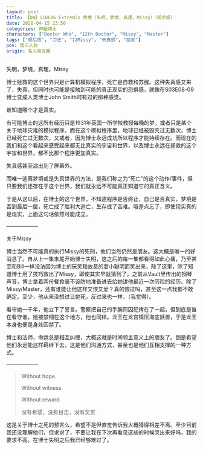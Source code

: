```yaml
---
layout: post
title: 【DW】S10E06 Extremis 绝境（失明，梦境，真理，Missy）（观后感）
date: 2020-04-15 23:50
categories: 神秘博士
characters: ["Doctor Who", "12th Doctor", "Missy", "Master"]
tags: ["观后感", "刀法", "12Missy", "失真感", "朋友"]
pov: 第三人称
origin: 名人朋友圈
---
```


失明，梦境，真理，Missy

博士拯救的这个世界只是计算机模拟程序，死亡是自救和苏醒。这种失真感又来了，失真，但同时也可能是接触到可能的真正现实的恐惧感，就像在S03E08-09博士变成人类博士John Smith时有过的那种感觉。

谁知道哪个才是真实。

有可能博士的这所有经历只是1931年英国一所学校教授每晚的梦，或者只是某个关于地球灾难的模拟程序。而在这个模拟程序里，地球已经被毁灭过无数次，博士已经死亡过无数次，又或者，因为博士永远成功所以程序才能持续存在。而现在的我们和这个看起来感受起来都无比真实的宇宙和世界，以及博士永远在拯救的这个宇宙和世界，都不比那个程序更加真实。

失真感甚至溢出到了屏幕外。

而唯一逃离梦境或是失真世界的方法，是我们称之为“死亡”的这个动作/事件，但只要我们还存在于这个世界，我们就永远不可能真正知道它的真正含义。

于是从这以后，在博士的这个世界，不知道程序是否终止，自己是否真实，梦境是否到最后一层，死亡成了胜利大逃亡，生存成了苦难。哦差点忘了，即使现实真的是现实，上面这句话依然可能成立。

——————

关于Missy

博士当然不可能真的执行Missy的死刑，他们当然仍然是朋友。这大概是唯一的好消息了。自从上一集末尾开始博士失明，这之后的每一集都看得如此心痛，乃至甚至和Bill一样没法因为博士的玩笑和故意的耍小聪明而笑出来，除了这里，除了知道博士用了技巧救出了Missy，即使其实早就猜到了，之前从Vault里传出的钢琴声音，博士拿着两份餐食毫不设防地准备进去给她讲他最近一次历险的经历。除了Missy/Master，还有谁能让他这样又恨又爱？真的恨过吗，甚至这一点我都不敢确定。至少，他从来没想过让她死，反过来也一样，（我觉得）。

看守她一千年，他立下了誓言。警察把自己的手腕同囚犯拷在了一起，但到底是谁在看守谁。她被禁锢在这个地方，他也同样。龙王在龙宫镇压海底妖兽，于是龙王本身也便是身处囚禁了。

博士和法师，命运总是相互纠缠，大概这就是时间领主意义上的朋友了。倒是希望他们永远能这样羁绊下去，这是他们沟通方式，甚至也是他们互相支撑的一种方式。

——————

> Without hope.
> 
> Without witness.
> 
> Without reward.
> 
> 没有希望，没有目击，没有奖赏

这是关于博士之死的预言么，希望不是但直觉告诉我大概猜得相差不离。至少目前我还没理解他们，但求求了，不要让我在下次再看见这些的时候哭出来好吗，我的要求不高。在博士失明之后我已经够难过了。
